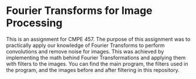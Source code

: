 # Fourier Transforms for Image Processing
This is an assignment for CMPE 457. The purpose of this assignment was to practically apply our knowledge of Fourier Transforms to perform convolutions and remove noise for images. This was achieved by implementing the math behind Fourier Transformations and applying them with filters to the images. You can find the main program, the filters used in the program, and the images before and after filtering in this repository.
